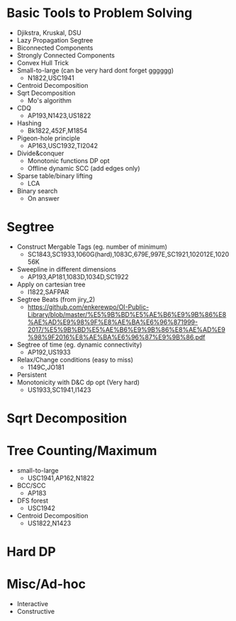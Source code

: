 # Basic Tools to Problem Solving
 * Djikstra, Kruskal, DSU
 * Lazy Propagation Segtree
 * Biconnected Components
 * Strongly Connected Components
 * Convex Hull Trick
 * Small-to-large (can be very hard dont forget gggggg)
   * N1822,USC1941
 * Centroid Decomposition
 * Sqrt Decomposition
   * Mo's algorithm
 * CDQ
   * AP193,N1423,US1822
 * Hashing
   * Bk1822,452F,M1854
 * Pigeon-hole principle
   * AP163,USC1932,TI2042
 * Divide&conquer
   * Monotonic functions DP opt
   * Offline dynamic SCC (add edges only)
 * Sparse table/binary lifting
   * LCA
 * Binary search
   * On answer
 
# Segtree
* Construct Mergable Tags (eg. number of minimum)
  * SC1843,SC1933,1060G(hard),1083C,679E,997E,SC1921,102012E,102056K
* Sweepline in different dimensions
  * AP193,AP181,1083D,1034D,SC1922
* Apply on cartesian tree
  * I1822,SAFPAR
* Segtree Beats (from jiry_2)
  * https://github.com/enkerewpo/OI-Public-Library/blob/master/%E5%9B%BD%E5%AE%B6%E9%9B%86%E8%AE%AD%E9%98%9F%E8%AE%BA%E6%96%871999-2017/%E5%9B%BD%E5%AE%B6%E9%9B%86%E8%AE%AD%E9%98%9F2016%E8%AE%BA%E6%96%87%E9%9B%86.pdf
* Segtree of time (eg. dynamic connectivity)
  * AP192,US1933
* Relax/Change conditions (easy to miss)
  * 1149C,JO181
* Persistent
* Monotonicity with D&C dp opt (Very hard)
  * US1933,SC1941,I1423
  
# Sqrt Decomposition

# Tree Counting/Maximum
* small-to-large
  * USC1941,AP162,N1822
* BCC/SCC
  * AP183
* DFS forest
  * USC1942
* Centroid Decomposition
  * US1822,N1423
# Hard DP

# Misc/Ad-hoc
* Interactive
* Constructive
